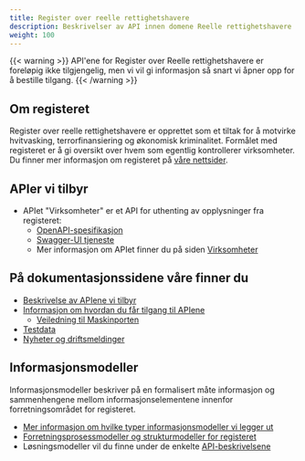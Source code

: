 ```yaml
---
title: Register over reelle rettighetshavere
description: Beskrivelser av API innen domene Reelle rettighetshavere
weight: 100
---
```

{{< warning >}}
API'ene for Register over Reelle rettighetshavere er foreløpig ikke tilgjengelig, men vi vil gi informasjon så snart
vi åpner opp for å bestille tilgang.
{{< /warning >}}

## Om registeret

Register over reelle rettighetshavere er opprettet som et tiltak for å motvirke hvitvasking, terrorfinansiering og 
økonomisk kriminalitet. Formålet med registeret er å gi oversikt over hvem som egentlig kontrollerer virksomheter. 
Du finner mer informasjon om registeret på [våre nettsider](https://www.brreg.no/reelle-rettighetshavere/).

## APIer vi tilbyr ## 

* APIet "Virksomheter" er et API for uthenting av opplysninger fra registeret:
  * [OpenAPI-spesifikasjon](https://rrh.brreg.no/api/oppslag/openapi/openapi.zip)
  * [Swagger-UI tjeneste](https://rrh.brreg.no/api/oppslag)
  * Mer informasjon om APIet finner du på siden [Virksomheter](./apier-vi-tilbyr/virksomheter)

## På dokumentasjonssidene våre finner du

* [Beskrivelse av APIene vi tilbyr](./apier-vi-tilbyr)
* [Informasjon om hvordan du får tilgang til APIene](./tilgang-til-apier)
  * [Veiledning til Maskinporten](./tilgang-til-apier/maskinporten-veiledning)
* [Testdata](./testdata)
* [Nyheter og driftsmeldinger](./nyheter-og-driftsmeldinger)

## Informasjonsmodeller ##

Informasjonsmodeller beskriver på en formalisert måte informasjon og sammenhengene mellom informasjonselementene
innenfor forretningsområdet for registeret.

* [Mer informasjon om hvilke typer informasjonsmodeller vi legger ut ]({{<ref"/informasjonsmodeller/_index.md">}})
* [Forretningsprosessmodeller og strukturmodeller for registeret]({{<ref"/informasjonsmodeller/reelle-rettighetshavere/_index.md">}})
* Løsningsmodeller vil du finne under de enkelte [API-beskrivelsene](./apier-vi-tilbyr)

